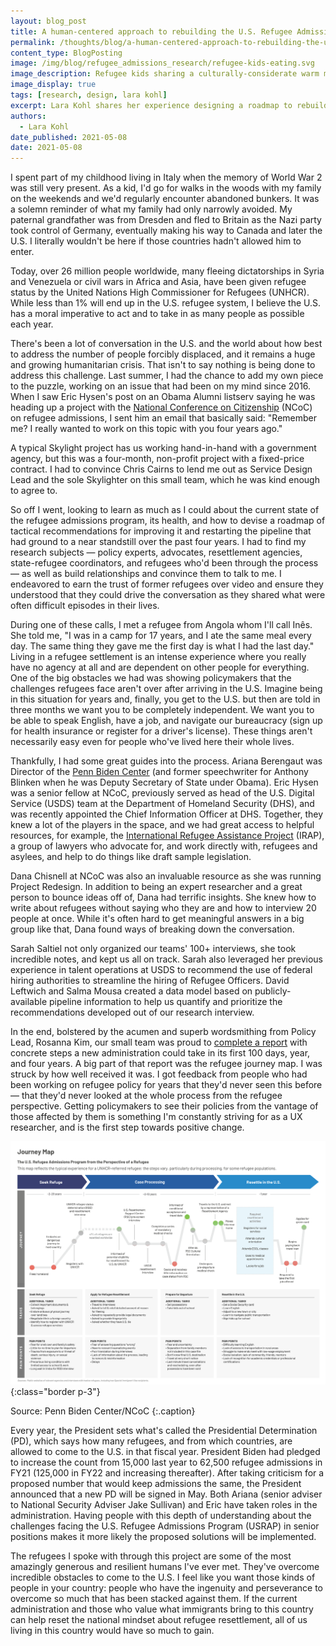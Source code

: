 ```yaml
---
layout: blog_post
title: A human-centered approach to rebuilding the U.S. Refugee Admission Program
permalink: /thoughts/blog/a-human-centered-approach-to-rebuilding-the-us-refugee-admission-program
content_type: BlogPosting
image: /img/blog/refugee_admissions_research/refugee-kids-eating.svg
image_description: Refugee kids sharing a culturally-considerate warm meal upon arrival in the U.S.
image_display: true
tags: [research, design, lara kohl]
excerpt: Lara Kohl shares her experience designing a roadmap to rebuild the U.S. Refugee Admission Program, as part of a project with the National Conference on Citizenship.
authors:
  - Lara Kohl
date_published: 2021-05-08
date: 2021-05-08
---
```

I spent part of my childhood living in Italy when the memory of World War 2 was still very present. As a kid, I'd go for walks in the woods with my family on the weekends and we'd regularly encounter abandoned bunkers. It was a solemn reminder of what my family had only narrowly avoided. My paternal grandfather was from Dresden and fled to Britain as the Nazi party took control of Germany, eventually making his way to Canada and later the U.S. I literally wouldn't be here if those countries hadn't allowed him to enter.

Today, over 26 million people worldwide, many fleeing dictatorships in Syria and Venezuela or civil wars in Africa and Asia, have been given refugee status by the United Nations High Commissioner for Refugees (UNHCR).  While less than 1% will end up in the U.S. refugee system, I believe the U.S. has a moral imperative to act and to take in as many people as possible each year.

There's been a lot of conversation in the U.S. and the world about how best to address the number of people forcibly displaced, and it remains a huge and growing humanitarian crisis.  That isn't to say nothing is being done to address this challenge. Last summer, I had the chance to add my own piece to the puzzle, working on an issue that had been on my mind since 2016. When I saw Eric Hysen's post on an Obama Alumni listserv saying he was heading up a project with the [National Conference on Citizenship](https://ncoc.org/) (NCoC) on refugee admissions, I sent him an email that basically said: "Remember me? I really wanted to work on this topic with you four years ago."

A typical Skylight project has us working hand-in-hand with a government agency, but this was a four-month, non-profit project with a fixed-price contract. I had to convince Chris Cairns to lend me out as Service Design Lead and the sole Skylighter on this small team, which he was kind enough to agree to.

So off I went, looking to learn as much as I could about the current state of the refugee admissions program, its health, and how to devise a roadmap of tactical recommendations for improving it and restarting the pipeline that had ground to a near standstill over the past four years. I had to find my research subjects — policy experts, advocates,  resettlement agencies, state-refugee coordinators, and refugees who'd been through the process — as well as build relationships and convince them to talk to me. I endeavored to earn the trust of former refugees over video and ensure they understood that they could drive the conversation as they shared what were often difficult episodes in their lives.

During one of these calls, I met a refugee from Angola whom I'll call Inês. She told me, "I was in a camp for 17 years, and I ate the same meal every day. The same thing they gave me the first day is what I had the last day." Living in a refugee settlement is an intense experience where you really have no agency at all and are dependent on other people for everything. One of the big obstacles we had was showing policymakers that the challenges refugees face aren't over after arriving in the U.S. Imagine being in this situation for years and, finally, you get to the U.S. but then are told in three months we want you to be completely independent. We want you to be able to speak English, have a job, and navigate our bureaucracy (sign up for health insurance or register for a driver's license). These things aren't necessarily easy even for people who've lived here their whole lives.

Thankfully, I had some great guides into the process. Ariana Berengaut was Director of the [Penn Biden Center](https://global.upenn.edu/penn-biden-center) (and former speechwriter for Anthony Blinken when he was Deputy Secretary of State under Obama). Eric Hysen was a senior fellow at NCoC, previously served as head of the U.S. Digital Service (USDS) team at the Department of Homeland Security (DHS), and was recently appointed the Chief Information Officer at DHS. Together, they knew a lot of the players in the space, and we had great access to helpful resources, for example, the [International Refugee Assistance Project](https://refugeerights.org/) (IRAP), a group of lawyers who advocate for, and work directly with, refugees and asylees, and help to do things like draft sample legislation.

Dana Chisnell at NCoC was also an invaluable resource as she was running Project Redesign. In addition to being an expert researcher and a great person to bounce ideas off of, Dana had terrific insights. She knew how to write about refugees without saying who they are and how to interview 20 people at once. While it's often hard to get meaningful answers in a big group like that, Dana found ways of breaking down the conversation.

Sarah Saltiel not only organized our teams' 100+ interviews, she took incredible notes, and kept us all on track. Sarah also leveraged her previous experience in talent operations at USDS to recommend the use of federal hiring authorities to streamline the hiring of Refugee Officers. David Leftwich and Salma Mousa created a data model based on publicly-available pipeline information to help us quantify and prioritize the recommendations developed out of our research interview.

In the end, bolstered by the acumen and superb wordsmithing from Policy Lead, Rosanna Kim, our small team was proud to [complete a report](https://www.ncoc.org/wp-content/uploads/2020/10/Final-Report-A-Roadmap-to-Rebuilding-USRAP.pdf) with concrete steps a new administration could take in its first 100 days, year, and four years. A big part of that report was the refugee journey map. I was struck by how well received it was. I got feedback from people who had been working on refugee policy for years that they'd never seen this before — that they'd never looked at the whole process from the refugee perspective. Getting policymakers to see their policies from the vantage of those affected by them is something I'm constantly striving for as a UX researcher, and is the first step towards positive change.

![A journey map of the refugee admission experience.](/img/blog/refugee_admissions_research/refugee-admission-journey-map.png)
{:class="border p-3"}

Source: Penn Biden Center/NCoC
{:.caption}

Every year, the President sets what's called the Presidential Determination (PD), which says how many refugees, and from which countries, are allowed to come to the U.S. in that fiscal year. President Biden had pledged to increase the count from 15,000 last year to 62,500 refugee admissions in FY21 (125,000 in FY22 and increasing thereafter). After taking criticism for a proposed number that would keep admissions the same, the President announced that a new PD will be signed in May. Both Ariana (senior adviser to National Security Adviser Jake Sullivan) and Eric have taken roles in the administration. Having people with this depth of understanding about the challenges facing the U.S. Refugee Admissions Program (USRAP) in senior positions makes it more likely the proposed solutions will be implemented.

The refugees I spoke with through this project are some of the most amazingly generous and resilient humans I've ever met. They've overcome incredible obstacles to come to the U.S. I feel like you want those kinds of people in your country: people who have the ingenuity and perseverance to overcome so much that has been stacked against them. If the current administration and those who value what immigrants bring to this country can help reset the national mindset about refugee resettlement, all of us living in this country would have so much to gain.
